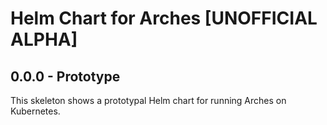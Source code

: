 # Helm Chart for Arches [UNOFFICIAL ALPHA]

## 0.0.0 - Prototype

This skeleton shows a prototypal Helm chart for running
Arches on Kubernetes.
